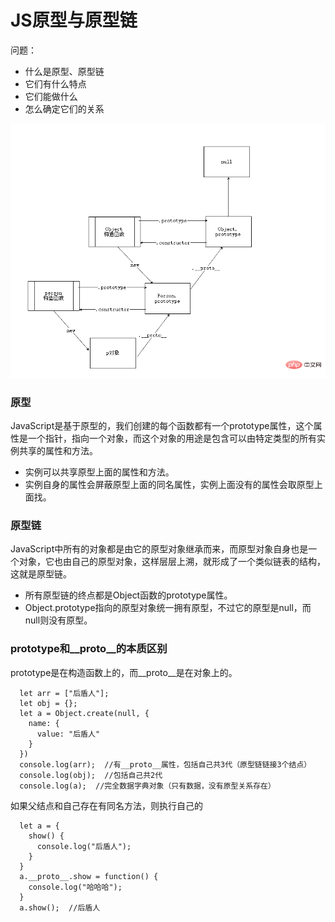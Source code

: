 # JS原型与原型链
问题：
+ 什么是原型、原型链
+ 它们有什么特点
+ 它们能做什么
+ 怎么确定它们的关系

![JS原型与原型链](../images/JS原型与原型链.png "JS原型与原型链")
### 原型
JavaScript是基于原型的，我们创建的每个函数都有一个prototype属性，这个属性是一个指针，指向一个对象，而这个对象的用途是包含可以由特定类型的所有实例共享的属性和方法。
+ 实例可以共享原型上面的属性和方法。
+ 实例自身的属性会屏蔽原型上面的同名属性，实例上面没有的属性会取原型上面找。

### 原型链
JavaScript中所有的对象都是由它的原型对象继承而来，而原型对象自身也是一个对象，它也由自己的原型对象，这样层层上溯，就形成了一个类似链表的结构，这就是原型链。
+ 所有原型链的终点都是Object函数的prototype属性。
+ Object.prototype指向的原型对象统一拥有原型，不过它的原型是null，而null则没有原型。

### prototype和__proto__的本质区别
prototype是在构造函数上的，而__proto__是在对象上的。

```
  let arr = ["后盾人"];
  let obj = {};
  let a = Object.create(null, {
    name: {
      value: "后盾人"
    }
  })
  console.log(arr);  //有__proto__属性，包括自己共3代（原型链链接3个结点）
  console.log(obj);  //包括自己共2代
  console.log(a);  //完全数据字典对象（只有数据，没有原型关系存在）
```
如果父结点和自己存在有同名方法，则执行自己的
```
  let a = {
    show() {
      console.log("后盾人");
    }
  }
  a.__proto__.show = function() {
    console.log("哈哈哈");
  }
  a.show();  //后盾人
```
